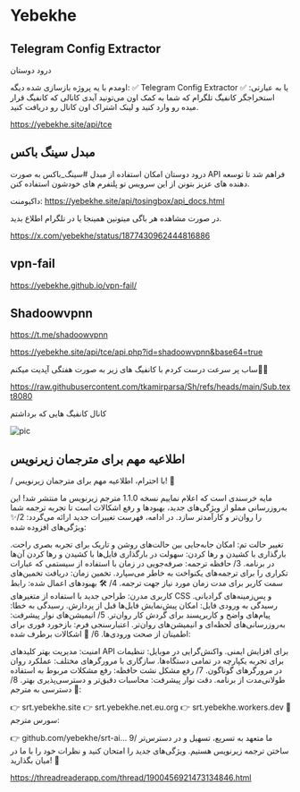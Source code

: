 # Yebekhe



## Telegram Config Extractor
درود دوستان

اومدم با یه پروژه بازسازی شده دیگه:
✅ Telegram Config Extractor
یا به عبارتی: 
✅ استخراجگر کانفیگ تلگرام
که شما به کمک اون می‌تونید آیدی کانالی که کانفیگ قرار میده رو وارد کنید و لینک اشتراک اون کانال رو دریافت کنید. 

https://yebekhe.site/api/tce

## مبدل سینگ باکس

درود دوستان 
امکان استفاده از مبدل #سینگ_باکس به صورت API فراهم شد تا توسعه دهنده های عزیز بتونن از این سرویس تو پلتفرم های خودشون استفاده کنن.

داکیومنت: 
https://yebekhe.site/api/tosingbox/api_docs.html

در صورت مشاهده هر باگی میتونین همینجا یا در تلگرام اطلاع بدید.

https://x.com/yebekhe/status/1877430962444816886


## vpn-fail

https://yebekhe.github.io/vpn-fail/


## Shadoowvpnn

https://t.me/shadoowvpnn


https://yebekhe.site/api/tce/api.php?id=shadoowvpnn&base64=true

ساب پر سرعت درست کردم با کانفیگ های زیر به صورت هفتگی آپدیت میکنم🫶🥰

https://raw.githubusercontent.com/tkamirparsa/Sh/refs/heads/main/Sub.text8080

کانال کانفیگ هایی که برداشتم

![pic](https://pbs.twimg.com/media/GjGOzRqXYAAW4Ee?format=png&name=small)


## اطلاعیه مهم برای مترجمان زیرنویس

/ با احترام، اطلاعیه مهم برای مترجمان زیرنویس! 🚀

مایه خرسندی است که اعلام نماییم نسخه 1.1.0 مترجم زیرنویس ما منتشر شد! این به‌روزرسانی مملو از ویژگی‌های جدید، بهبودها و رفع اشکالات است تا تجربه ترجمه شما را روان‌تر و کارآمدتر سازد. در ادامه، فهرست تغییرات جدید ارائه می‌گردد:
2/✨ ویژگی‌های افزوده شده:

تغییر حالت تم: امکان جابه‌جایی بین حالت‌های روشن و تاریک برای تجربه بصری راحت.
بارگذاری با کشیدن و رها کردن: سهولت در بارگذاری فایل‌ها با کشیدن و رها کردن آن‌ها در برنامه.
3/ حافظه ترجمه: صرفه‌جویی در زمان با استفاده از سیستمی که عبارات تکراری را برای ترجمه‌های یکنواخت به خاطر می‌سپارد.
تخمین زمان: دریافت تخمین‌های سمت کاربر برای مدت زمان مورد نیاز جهت ترجمه.
4/ 🛠 بهبودهای اعمال شده:
رابط کاربری مدرن: طراحی جدید با استفاده از متغیرهای CSS و پس‌زمینه‌های گرادیانی.
رسیدگی به ورودی فایل: امکان پیش‌نمایش فایل‌ها قبل از پردازش.
رسیدگی به خطا: پیام‌های واضح و کاربرپسند برای گردش کار روان‌تر.
5/ انیمیشن‌های نوار پیشرفت: به‌روزرسانی‌های لحظه‌ای و انیمیشن‌های روان‌تر.
اعتبارسنجی فرم: بازخورد فوری برای اطمینان از صحت ورودی‌ها.
6/ 🐛 اشکالات برطرف شده:

امنیت: مدیریت بهتر کلیدهای API برای افزایش ایمنی.
واکنش‌گرایی در موبایل: تنظیمات برای تجربه یکپارچه در تمامی دستگاه‌ها.
سازگاری با مرورگرهای مختلف: عملکرد روان در مرورگرهای گوناگون.
7/ رفع مشکل نشت حافظه: رفع مشکلات مربوط به استفاده طولانی‌مدت از برنامه.
دقت نوار پیشرفت: محاسبات دقیق‌تر و دسترسی‌پذیری بهتر.
8/ 🦥 دسترسی به مترجم:

👉
srt.yebekhe.site
👉
srt.yebekhe.net.eu.org
👉
srt.yebekhe.workers.dev
🦥 سورس مترجم:

👉
github.com/yebekhe/srt-ai…
9/ ما متعهد به تسریع، تسهیل و در دسترس‌تر ساختن ترجمه زیرنویس هستیم. ویژگی‌های جدید را امتحان کنید و نظرات خود را با ما در میان بگذارید! 💬 

https://threadreaderapp.com/thread/1900456921473134846.html
